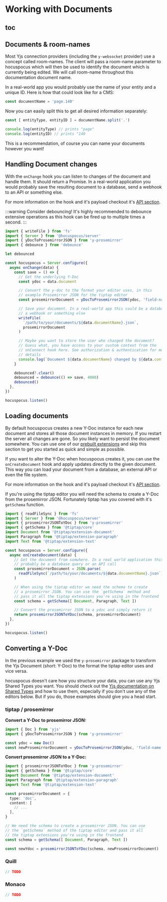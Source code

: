# Working with Documents

## toc

## Documents & room-names

Most Yjs connection providers (including the `y-websocket` provider) use a concept called room-names. The client will pass a room-name parameter to hocuspocus which will then be used to identify the document which is currently being edited. We will call room-name throughout this documentation document name.

In a real-world app you would probably use the name of your entity and a unique ID. Here is how that could look like for a CMS:

```js
const documentName = 'page.140'
```

Now you can easily split this to get all desired information separately:

```js
const [ entityType, entityID ] = documentName.split('.')

console.log(entityType) // prints "page"
console.log(entityID) // prints "140
```

This is a recommendation, of course you can name your documents however you want!

## Handling Document changes

With the `onChange` hook you can listen to changes of the document and handle them. It should return a Promise. In a real-world application you would probably save the resulting document to a database, send a webhook to an API
or something else.

For more information on the hook and it's payload checkout it's [API section](/api/on-change).

:::warning Consider debouncing!
It's highly recommended to debounce extensive operations as this hook can be fired up to multiple times a second.
:::

```typescript
import { writeFile } from 'fs'
import { Server } from '@hocuspocus/server'
import { yDocToProsemirrorJSON } from 'y-prosemirror'
import { debounce } from 'debounce'

let debounced

const hocuspocus = Server.configure({
  async onChange(data) {
    const save = () => {
      // Get the underlying Y-Doc
      const ydoc = data.document

      // Convert the y-doc to the format your editor uses, in this
      // example Prosemirror JSON for the tiptap editor
      const prosemirrorDocument = yDocToProsemirrorJSON(ydoc, 'field-name')

      // Save your document. In a real-world app this could be a database query
      // a webhook or something else
      writeFile(
        `/path/to/your/documents/${data.documentName}.json`,
        prosemirrorDocument
      )

      // Maybe you want to store the user who changed the document?
      // Guess what, you have access to your custom context from the
      // onConnect hook here. See authorization & authentication for more
      // details
      console.log(`Document ${data.documentName} changed by ${data.context.user.name}`)
    }

    debounced?.clear()
    debounced = debounce(() => save, 4000)
    debounced()
  },
})

hocuspocus.listen()
```

## Loading documents

By default hocuspocus creates a new Y-Doc instance for each new document and stores all those document instances in memory. If you restart the server all changes are gone. So you likely want to persist the document somewhere. You can use one of our [prebuilt extensions](/guide/extensions) and skip this section to get you started as quick and simple as possible.

If you want to alter the Y-Doc when hocuspocus creates it, you can use the `onCreateDocument` hook and apply updates directly to the given document. This way you can load your document from a database, an external API or even the file system.

For more information on the hook and it's payload checkout it's [API section](/api/on-create-document).

If you're using the tiptap editor you will need the schema to create a Y-Doc from the prosemirror JSON. Fortunately tiptap has you covered with it's `getSchema` function.

```typescript
import { readFileSync } from 'fs'
import { Server } from '@hocuspocus/server'
import { prosemirrorJSONToYDoc } from 'y-prosemirror'
import { getSchema } from '@tiptap/core'
import Document from '@tiptap/extension-document'
import Paragraph from '@tiptap/extension-paragraph'
import Text from '@tiptap/extension-text'

const hocuspocus = Server.configure({
  async onCreateDocument(data) {
    // Get the document from somwhere. In a real world application this would
    // probably be a database query or an API call
    const prosemirrorDocument = JSON.parse(
      readFileSync(`/path/to/your/documents/${data.documentName}.json`) || "{}"
    )

    // When using the tiptap editor we need the schema to create
    // a prosemirror JSON. You can use the `getSchema` method and
    // pass it all the tiptap extensions you're using in the frontend
    const schema = getSchema([ Document, Paragraph, Text ])

    // Convert the prosemirror JSON to a ydoc and simply return it
    return prosemirrorJSONToYDoc(schema, prosemirrorDocument)
  },
})

hocuspocus.listen()
```

## Converting a Y-Doc

In the previous example we used the `y-prosemirror` package to transform the Yjs Document (short: Y-Doc) to the format the tiptap editor uses and vice versa.

hocuspocus doesn't care how you structure your data, you can use any Yjs Shared Types you want. You should check out the [Yjs documentation on Shared Types](https://docs.yjs.dev/getting-started/working-with-shared-types) and how to use them, especially if you don't use any of the editors below. But if you do, those examples should give you a head start.


### tiptap / prosemirror

**Convert a Y-Doc to prosemirror JSON:**

```typescript
import { Doc } from 'yjs'
import { yDocToProsemirrorJSON } from 'y-prosemirror'

const ydoc = new Doc()
const newProsemirrorDocument = yDocToProsemirrorJSON(ydoc, 'field-name');
```

**Convert prosemirror JSON to a Y-Doc:**

```typescript
import { prosemirrorJSONToYDoc } from 'y-prosemirror'
import { getSchema } from '@tiptap/core'
import Document from '@tiptap/extension-document'
import Paragraph from '@tiptap/extension-paragraph'
import Text from '@tiptap/extension-text'

const prosemirrorDocument = {
  type: 'doc',
  content: [
    // ...
  ],
}

// We need the schema to create a prosemirror JSON. You can use
// the `getSchema` method of the tiptap editor and pass it all
// the tiptap extensions you're using in the frontend
const schema = getSchema([ Document, Paragraph, Text ])

const newYdoc = prosemirrorJSONToYDoc(schema, newProsemirrorDocument)
```

### Quill

```typescript
// TODO
```

### Monaco

```typescript
// TODO
```
